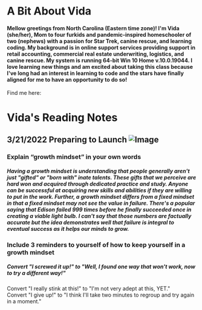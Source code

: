 # A Bit About Vida
#### Mellow greetings from North Carolina (Eastern time zone)! I'm Vida (she/her), Mom to four furkids and pandemic-inspired homeschooler of two (nephews) with a passion for Star Trek, canine rescue, and learning coding. My background is in online support services providing support in retail accounting, commercial real estate underwriting, logistics, and canine rescue. My system is running 64-bit Win 10 Home v.10.0.19044. I love learning new things and am excited about taking this class because I've long had an interest in learning to code and the stars have finally aligned for me to have an opportunity to do so! 

Find me here: 

# Vida's Reading Notes
## 3/21/2022 Preparing to Launch ![Image](https://images.unsplash.com/photo-1614728263952-84ea256f9679?ixlib=rb-1.2.1&ixid=MnwxMjA3fDB8MHxwaG90by1wYWdlfHx8fGVufDB8fHx8&auto=format&fit=crop&w=1608&q=80)

### **Explain “growth mindset” in your own words**
##### Having a growth mindset is understanding that people generally aren't just "gifted" or "born with" inate talents. These gifts that we perceive are hard won and acquired through dedicated practice and study. Anyone can be successful at acquiring new skills and abilities if they are willing to put in the work. Further, a growth mindset differs from a fixed mindset in that a fixed mindset may not see the value in failure. There's a popular saying that Edison failed 999 times before he finally succeeded once in creating a viable light bulb. I can't say that those numbers are factually accurate but the idea demonstrates well that failure is integral to eventual success as it helps our minds to grow.

### **Include 3 reminders to yourself of how to keep yourself in a growth mindset**
##### Convert "I screwed it up!" to "Well, I found one way that won't work, now to try a different way!"  
Convert "I really stink at this!" to "I'm not very adept at this, YET."  
Convert "I give up!" to "I think I'll take two minutes to regroup and try again in a moment."
